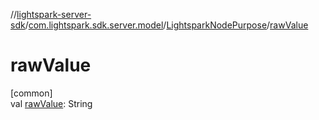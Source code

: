 //[lightspark-server-sdk](../../../index.md)/[com.lightspark.sdk.server.model](../index.md)/[LightsparkNodePurpose](index.md)/[rawValue](raw-value.md)

# rawValue

[common]\
val [rawValue](raw-value.md): String
